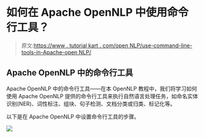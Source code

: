 # 如何在 Apache OpenNLP 中使用命令行工具？

> 原文:[https://www . tutorial kart . com/open NLP/use-command-line-tools-in-Apache-open NLP/](https://www.tutorialkart.com/opennlp/use-command-line-tools-in-apache-opennlp/)

## Apache OpenNLP 中的命令行工具

Apache OpenNLP 中的命令行工具——在本 OpenNLP 教程中，我们将学习如何使用 Apache OpenNLP 提供的命令行工具来执行自然语言处理任务，如命名实体识别(NER)、词性标注、组块、句子检测、文档分类或归类、标记化等。

以下是在 Apache OpenNLP 中设置命令行工具的步骤。

[![](../Images/925da31b32d6bc3827932f6c8afb11bb.png)](https://www.tutorialkart.com/)